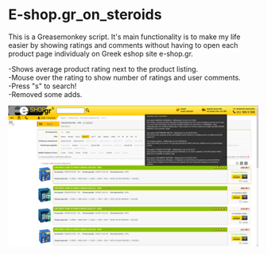 # E-shop.gr_on_steroids
This is a Greasemonkey script. It's main functionality is to make my life easier by showing ratings and comments without having to open each product page individualy on Greek eshop site e-shop.gr.  
  
-Shows average product rating next to the product listing.  
-Mouse over the rating to show number of ratings and user comments.  
-Press "s" to search!  
-Removed some adds.  
  
![Demo Img]( 	images/demo.png?raw=true "Demo Img")  

